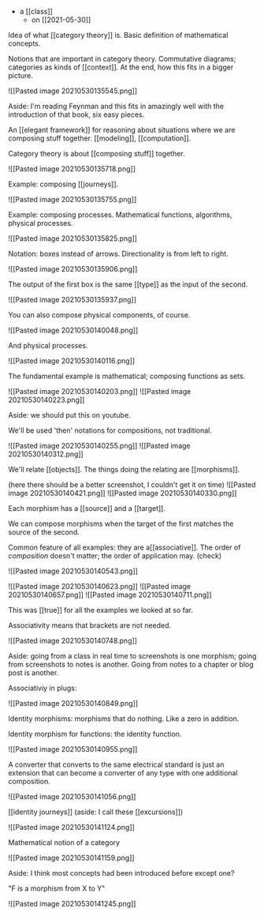 - a [[class]]
	- on [[2021-05-30]]

Idea of what [[category theory]] is. Basic definition of mathematical concepts.

Notions that are important in category theory. Commutative diagrams; categories as kinds of [[context]]. At the end, how this fits in a bigger picture.

![[Pasted image 20210530135545.png]]

Aside: I'm reading Feynman and this fits in amazingly well with the introduction of that book, six easy pieces.

An [[elegant framework]] for reasoning about situations where we are composing stuff together. [[modeling]], [[computation]].

Category theory is about [[composing stuff]] together.

![[Pasted image 20210530135718.png]]

Example: composing [[journeys]].

![[Pasted image 20210530135755.png]]

Example: composing processes. Mathematical functions, algorithms, physical processes.

![[Pasted image 20210530135825.png]]

Notation: boxes instead of arrows. Directionality is from left to right.

![[Pasted image 20210530135906.png]]

The output of the first box is the same [[type]] as the input of the second.

![[Pasted image 20210530135937.png]]

You can also compose physical components, of course.

![[Pasted image 20210530140048.png]]

And physical processes.

![[Pasted image 20210530140116.png]]

The fundamental example is mathematical; composing functions as sets.

![[Pasted image 20210530140203.png]]
![[Pasted image 20210530140223.png]]

Aside: we should put this on youtube.

We'll be used 'then' notations for compositions, not traditional.

![[Pasted image 20210530140255.png]]
![[Pasted image 20210530140312.png]]

We'll relate [[objects]]. The things doing the relating are [[morphisms]].

(here there should be a better screenshot, I couldn't get it on time)
![[Pasted image 20210530140421.png]]
![[Pasted image 20210530140330.png]]

Each morphism has a [[source]] and a [[target]].

We can compose morphisms when the target of the first matches the source of the second.

Common feature of all examples: they are a[[associative]]. The order of *composition* doesn't matter; the order of application may. (check)

![[Pasted image 20210530140543.png]]

![[Pasted image 20210530140623.png]]
![[Pasted image 20210530140657.png]]
![[Pasted image 20210530140711.png]]

This was [[true]] for all the examples we looked at so far.

Associativity means that brackets are not needed.

![[Pasted image 20210530140748.png]]

Aside: going from a class in real time to screenshots is one morphism; going from screenshots to notes is another. Going from notes to a chapter or blog post is another.

Associativiy in plugs:

![[Pasted image 20210530140849.png]]

Identity morphisms: morphisms that do nothing. Like a zero in addition.

Identity morphism for functions: the identity function.

![[Pasted image 20210530140955.png]]

A converter that converts to the same electrical standard is just an extension that can become a converter of any type with one additional composition.

![[Pasted image 20210530141056.png]]

[[identity journeys]] (aside: I call these [[excursions]])

![[Pasted image 20210530141124.png]]

Mathematical notion of a category

![[Pasted image 20210530141159.png]]

Aside: I think most concepts had been introduced before except one?

"F is a morphism from X to Y"

![[Pasted image 20210530141245.png]]